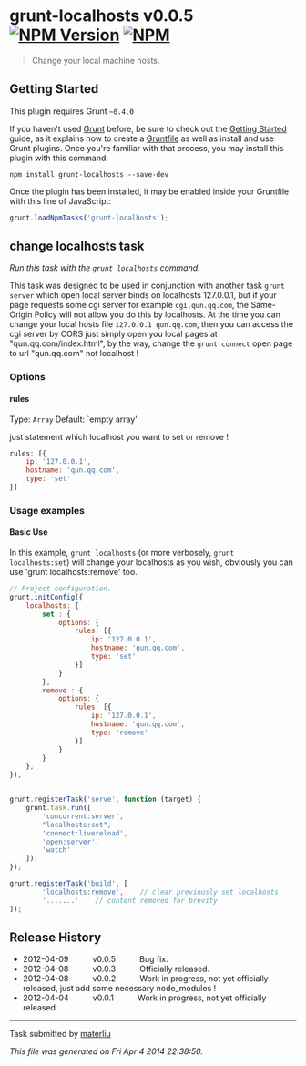# grunt-localhosts v0.0.5 [![NPM Version](http://img.shields.io/npm/v/hostile.svg)](https://npmjs.org/package/grunt-localhosts) [![NPM](http://img.shields.io/npm/dm/hostile.svg)](https://npmjs.org/package/grunt-localhosts)

> Change your local machine hosts.



## Getting Started
This plugin requires Grunt `~0.4.0`

If you haven't used [Grunt](http://gruntjs.com/) before, be sure to check out the [Getting Started](http://gruntjs.com/getting-started) guide, as it explains how to create a [Gruntfile](http://gruntjs.com/sample-gruntfile) as well as install and use Grunt plugins. Once you're familiar with that process, you may install this plugin with this command:

```shell
npm install grunt-localhosts --save-dev
```

Once the plugin has been installed, it may be enabled inside your Gruntfile with this line of JavaScript:

```js
grunt.loadNpmTasks('grunt-localhosts');
```




## change localhosts task
_Run this task with the `grunt localhosts` command._

This task was designed to be used in conjunction with another task `grunt server` which open local server binds on localhosts 127.0.0.1, but if your page requests some cgi server for example `cgi.qun.qq.com`, the Same-Origin Policy will not allow you do this by localhosts. At the time you can change your local hosts file `127.0.0.1 qun.qq.com`, then you can access the cgi server by CORS just simply open you local pages at "qun.qq.com/index.html", by the way, change the `grunt connect` open page to url "qun.qq.com" not localhost !
### Options

#### rules
Type: `Array`
Default: `empty array'

just statement which localhost you want to set or remove !

```js
rules: [{
    ip: '127.0.0.1',
    hostname: 'qun.qq.com',
    type: 'set'
}]
```



[project index]: localhosts.js
[project unit tests]: test/*

### Usage examples

#### Basic Use
In this example, `grunt localhosts` (or more verbosely, `grunt localhosts:set`) will change your localhosts as you wish, obviously you can use 'grunt localhosts:remove' too.

```javascript
// Project configuration.
grunt.initConfig({
    localhosts: {
        set : {
            options: {
                rules: [{
                    ip: '127.0.0.1',
                    hostname: 'qun.qq.com',
                    type: 'set'
                }]
            }
        },
        remove : {
            options: {
                rules: [{
                    ip: '127.0.0.1',
                    hostname: 'qun.qq.com',
                    type: 'remove'
                }]
            }
        }
    },
});


grunt.registerTask('serve', function (target) {
    grunt.task.run([
        'concurrent:server',
        "localhosts:set",
        'connect:livereload',
        'open:server',
        'watch'
    ]);
});

grunt.registerTask('build', [
        'localhosts:remove',    // clear previously set localhosts
        '.......'    // content removed for brevity
]);
```

## Release History

 * 2012-04-09   v0.0.5   Bug fix.
 * 2012-04-08   v0.0.3   Officially released.
 * 2012-04-08   v0.0.2   Work in progress, not yet officially released, just add some necessary node_modules !
 * 2012-04-04   v0.0.1   Work in progress, not yet officially released.

---

Task submitted by [materliu](http://materliu.github.com)

*This file was generated on Fri Apr 4 2014 22:38:50.*

